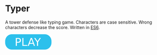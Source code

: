 # Typer

A tower defense like typing game. Characters are case sensitive. Wrong characters decrease the score. Written in [ES6](https://www.ecma-international.org/ecma-262/6.0/).

[![button](play.png)](https://berkerol.github.io/typer/typer.html)
